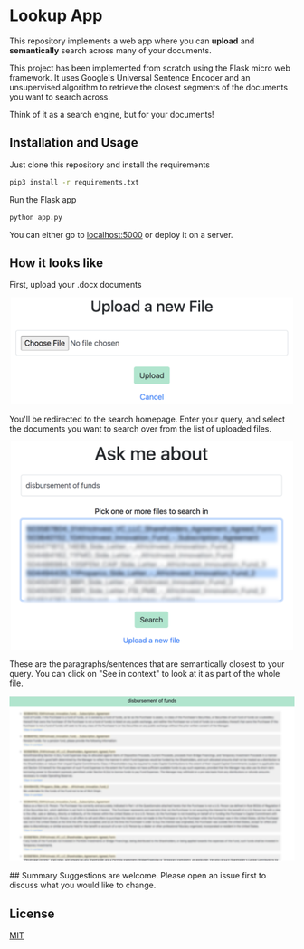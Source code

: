 # Lookup App

This repository implements a web app where you can **upload** and **semantically** search across many of your documents.

This project has been implemented from scratch using the Flask micro web framework. It uses Google's Universal Sentence Encoder and an unsupervised algorithm to retrieve the closest segments of the documents you want to search across.

Think of it as a search engine, but for your documents!

## Installation and Usage

Just clone this repository and install the requirements

```bash
pip3 install -r requirements.txt
```
Run the Flask app
```bash
python app.py
```
You can either go to [localhost:5000](http://localhost:5000/) or deploy it on a server.

## How it looks like
First, upload your .docx documents
<p align="center">
<img src="upload-page.png" width="500">
</p>

You'll be redirected to the search homepage. Enter your query, and select the documents you want to search over from the list of uploaded files.
<p align="center">
<img src="search-homepage.png" width="500">
</p>

These are the paragraphs/sentences that are semantically closest to your query. You can click on "See in context" to look at it as part of the whole file.

<p align="center">
<img src="search-result.png" width="1000">
</p>
## Summary
Suggestions are welcome. Please open an issue first to discuss what you would like to change.

## License
[MIT](https://choosealicense.com/licenses/mit/)
